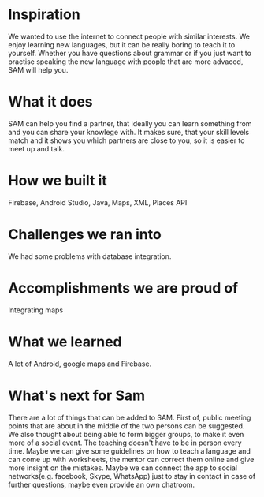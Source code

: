 # Inspiration
We wanted to use the internet to connect people with similar interests. We enjoy learning new languages, but it can be
really boring to teach it to yourself. Whether you have questions about grammar or if you just want to practise speaking the
new language with people that are more advaced, SAM will help you.

# What it does
SAM can help you find a partner, that ideally you can learn something from and you can share your knowlege with.  It makes sure, that 
your skill levels match and it shows you which partners are close to you, so it is easier to meet up and talk.

# How we built it
Firebase, Android Studio, Java, Maps, XML, Places API

# Challenges we ran into
We had some problems with database integration.

# Accomplishments we are proud of
Integrating maps

# What we learned
A lot of Android, google maps and Firebase.

# What's next for Sam
There are a lot of things that can be added to SAM. First of, public meeting points that are about in the middle of the two persons
can be suggested. 
We also thought about being able to form bigger groups, to make it even more of a social event.
The teaching doesn't have to be in person every time. Maybe we can give some guidelines on how to teach a language and can
come up with worksheets, the mentor can correct them online and give more insight on the mistakes. Maybe we can connect the app to 
social networks(e.g. facebook, Skype, WhatsApp) just to stay in contact in case of further questions, maybe even provide an own
chatroom.
